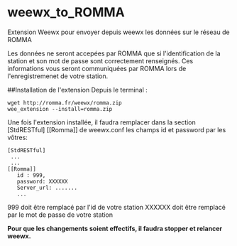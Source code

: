 # weewx_to_ROMMA
Extension Weewx pour envoyer depuis weewx les données sur le réseau de ROMMA

Les données ne seront accepées par ROMMA que si l'identification de la station et son mot de passe sont correctement renseignés.
Ces informations vous seront communiquées par ROMMA lors de l'enregistremenet de votre station.

##Installation de l'extension
Depuis le terminal :
  ```
  wget http://romma.fr/weewx/romma.zip
  wee_extension --install=romma.zip
  ```
Une fois l'extension installée, il faudra remplacer dans la section [StdRESTful] [[Romma]] de weewx.conf les champs id et password par les vôtres:
  ```
  [StdRESTful] 
   ...
   ...
  [[Romma]]
     id : 999,
     password: XXXXXX
     Server_url: .......
     ... 
   ```
 999 doit être remplacé par l'id de votre station
XXXXXX doit être remplacé par le mot de passe de votre station

**Pour que les changements soient effectifs, il faudra stopper et relancer weewx.**
